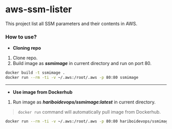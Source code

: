 # aws-ssm-lister

This project list all SSM parameters and their contents in AWS.

### How to use?

- **Cloning repo**

1. Clone repo.
2. Build image as **_ssmimage_** in current directory and run on port 80.

``` bash
docker build -t ssmimage .
docker run --rm -ti -v ~/.aws:/root/.aws -p 80:80 ssmimage
```

-----------------------------------------------------------------------------------------------------

- **Use image from Dockerhub**

1. Run image as **_hariboidevops/ssmimage:latest_** in current directory.
> `docker run` command will automatically pull image from Dockerhub.

``` bash
docker run --rm -ti -v ~/.aws:/root/.aws -p 80:80 hariboidevops/ssmimage:latest
```

